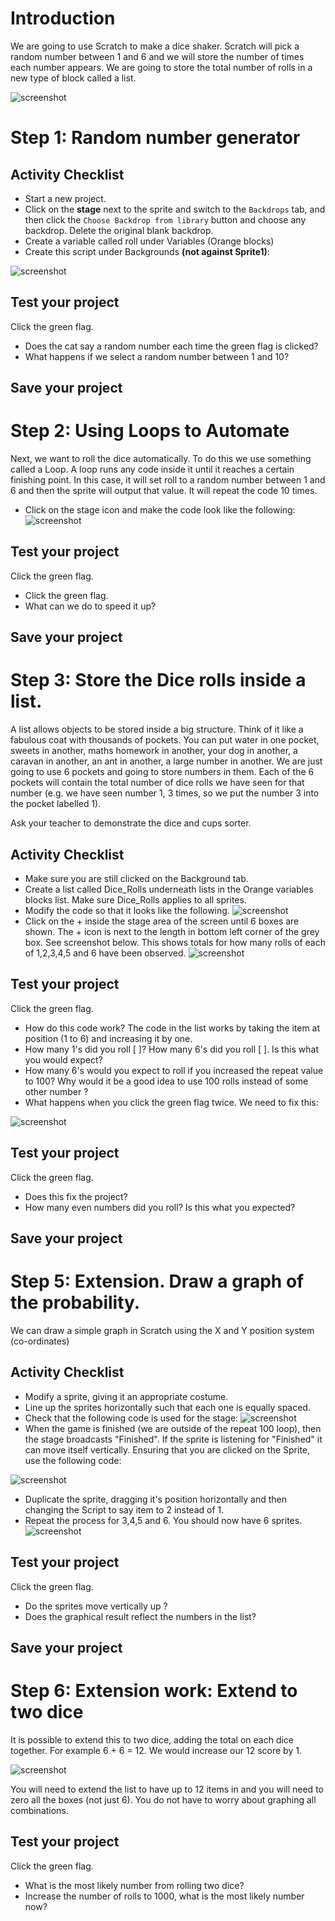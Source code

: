 # Introduction

We are going to use Scratch to make a dice shaker. Scratch will pick a random number between 1 and 6 and we will store the number of times each number appears. We are going to store the total number of rolls  in a new type of block called a list.

![screenshot](images/6dice.gif)

# Step 1: Random number generator

## Activity Checklist

+ Start a new project.
+ Click on the **stage** next to the sprite and switch to the `Backdrops` tab, and then click the `Choose Backdrop from library` button and choose any backdrop. Delete the original blank backdrop.
+ Create a variable called roll under Variables (Orange blocks)
+ Create this script under Backgrounds **(not against Sprite1)**:

![screenshot](images/1.gif)

## Test your project

Click the green flag.

+ Does the cat say a random number each time the green flag is clicked?
+ What happens if we select a random number between 1 and 10? 

## Save your project

# Step 2: Using Loops to Automate

Next, we want to roll the dice automatically. To do this we use something called a Loop. A loop runs any code inside it until it reaches a certain finishing point. In this case, it will set roll to a random number between 1 and 6 and then the sprite will output that value.  It will repeat the code 10 times.

+ Click on the stage icon and make the code look like the following:
![screenshot](images/looped_dice_roll.png)

## Test your project

Click the green flag.

+ Click the green flag. 
+ What can we do to speed it up?

## Save your project

# Step 3: Store the Dice rolls inside a list.

A list allows objects to be stored inside a big structure. Think of it like a fabulous coat with thousands of pockets. You can put water in one pocket, sweets in another, maths homework in another, your dog in another, a caravan in another, an ant in another, a large number in another. We are just going to use 6 pockets and going to store numbers in them. Each of the 6 pockets will contain the total number of dice rolls we have seen for that number (e.g. we have seen number 1, 3 times, so we put the number 3 into the pocket labelled 1).

Ask your teacher to demonstrate the dice and cups sorter.

## Activity Checklist

+ Make sure you are still clicked on the Background tab.
+ Create a list called Dice_Rolls underneath lists in the Orange variables blocks list. Make sure Dice_Rolls applies to all sprites.
+ Modify the code so that it looks like the following.
![screenshot](images/14.gif)
+ Click on the + inside the stage area of the screen until 6 boxes are shown. The + icon is next to the length in bottom left corner of the grey box. See screenshot below.  This shows totals for how many rolls of each of 1,2,3,4,5 and 6 have been observed.
![screenshot](images/15.gif)

## Test your project

Click the green flag.

+ How do this code work? The code in the list works by taking the item at position (1 to 6) and increasing it by one.
+ How many 1's did you roll [ ]? How many 6's did you roll [  ]. Is this what you would expect?
+ How many 6's would you expect to roll if you increased the repeat value to 100? Why would it be a good idea to use 100 rolls instead of some other number ?
+ What happens when you click the green flag twice. We need to fix this:

![screenshot](images/8.gif)


## Test your project

Click the green flag.

+ Does this fix the project?
+ How many even numbers did you roll? Is this what you expected?

## Save your project

# Step 5: Extension. Draw a graph of the probability.

We can draw a simple graph in Scratch using the X and Y position system (co-ordinates)

## Activity Checklist

+ Modify a sprite, giving it an appropriate costume.
+ Line up the sprites horizontally such that each one is equally spaced.
+ Check that the following code is used for the stage:
![screenshot](images/8.gif)
+ When the game is finished (we are outside of the repeat 100 loop), then the stage broadcasts "Finished". If the sprite is listening for "Finished" it can move itself vertically. Ensuring that you are clicked on the Sprite, use the following code:

![screenshot](images/16.gif)

+ Duplicate the sprite, dragging it's position horizontally and then changing the Script to say item to 2 instead of 1. 
+ Repeat the process for 3,4,5 and 6. You should now have 6 sprites.
![screenshot](images/6_side_dice_sprites.png)

## Test your project

Click the green flag.

+ Do the sprites move vertically up ?
+ Does the graphical result reflect the numbers in the list?

## Save your project 

# Step 6:  Extension work: Extend to two dice

It is possible to extend this to two dice, adding the total on each dice together. For example 6 + 6 = 12. We would increase our 12 score by 1.

![screenshot](images/12sided_dice_stage_script2.gif)

You will need to extend the list to have up to 12 items in and you will need to zero all the boxes (not just 6). You do not have to worry about graphing all combinations. 

## Test your project

Click the green flag.

+ What is the most likely number from rolling two dice? 
+ Increase the number of rolls to 1000, what is the most likely number now?
